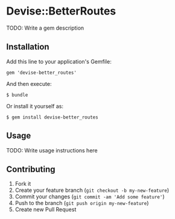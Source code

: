 # Devise::BetterRoutes

TODO: Write a gem description

## Installation

Add this line to your application's Gemfile:

    gem 'devise-better_routes'

And then execute:

    $ bundle

Or install it yourself as:

    $ gem install devise-better_routes

## Usage

TODO: Write usage instructions here

## Contributing

1. Fork it
2. Create your feature branch (`git checkout -b my-new-feature`)
3. Commit your changes (`git commit -am 'Add some feature'`)
4. Push to the branch (`git push origin my-new-feature`)
5. Create new Pull Request

